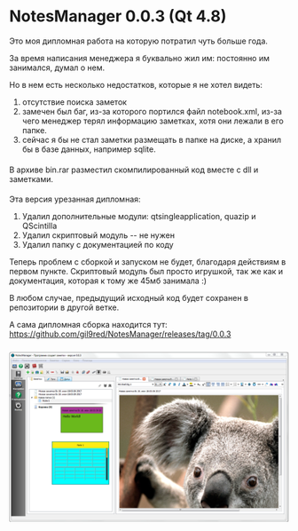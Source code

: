 NotesManager 0.0.3 (Qt 4.8)
============

Это моя дипломная работа на которую потратил чуть больше года.

За время написания менеджера я буквально жил им: постоянно им занимался, думал о нем.

Но в нем есть несколько недостатков, которые я не хотел видеть:
1. отсутствие поиска заметок
2. замечен был баг, из-за которого портился файл notebook.xml, из-за чего менеджер терял информацию заметках, хотя они лежали в его папке.
3. сейчас я бы не стал заметки размещать в папке на диске, а хранил бы в базе данных, например sqlite.

####

В архиве bin.rar разместил скомпилированный код вместе с dll и заметками.

####

Эта версия урезанная дипломная:
1. Удалил дополнительные модули: qtsingleapplication, quazip и QScintilla
2. Удалил скриптовый модуль -- не нужен
3. Удалил папку с документацией по коду

Теперь проблем с сборкой и запуском не будет, благодаря действиям в первом пункте.
Скриптовый модуль был просто игрушкой, так же как и документация, которая к тому же 45мб занимала :)

В любом случае, предыдущий исходный код будет сохранен в репозитории в другой ветке.

А сама дипломная сборка находится тут: https://github.com/gil9red/NotesManager/releases/tag/0.0.3


#####

![](screenshot.png)